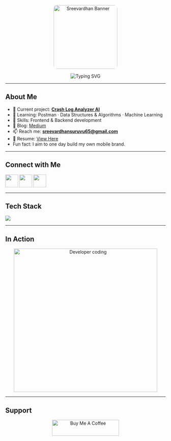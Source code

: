<!-- Profile Banner -->
<p align="center">
  <img src="https://i.pinimg.com/736x/e0/3e/db/e03edbe588d3866d539e5bbb35d9080c.jpg"
       alt="Sreevardhan Banner"
       height="200px"
       style="border-radius: 10px;" />
</p>

<!-- Typing Animation Intro -->
<p align="center">
  <img src="https://readme-typing-svg.herokuapp.com?font=Fira+Code&weight=600&size=28&pause=1000&color=36BCF7&center=true&vCenter=true&width=750&lines=Hi+%F0%9F%91%8B%2C+I'm+Sreevardhan;Full+Stack+Developer+from+India;Tech+Enthusiast;Always+Learning" alt="Typing SVG" />
</p>

---

##  About Me
- 🔭 Current project: **[Crash Log Analyzer AI](https://github.com/suruvu-sreevardhan/crash-analyzer-ai)**
- 🌱 Learning: Postman · Data Structures & Algorithms · Machine Learning
- 💬 Skills: Frontend & Backend development
- 📝 Blog: [Medium](https://medium.com/@sreevardhan.suruvu.offl)
- 📫 Reach me: **sreevardhansuruvu65@gmail.com**
- 📄 Resume: [View Here](https://drive.google.com/file/d/1J2ZwQ0hCXlpAmANbAis1bqAEHh54KORQ/view?usp=sharing)
-  Fun fact: I aim to one day build my own mobile brand.

---

##  Connect with Me

<p align="left">
  <a href="https://twitter.com/sreevardhanoffl"><img src="https://skillicons.dev/icons?i=twitter" height="40"/></a>
  <a href="https://linkedin.com/in/sreevardhan-suruvu/"><img src="https://skillicons.dev/icons?i=linkedin" height="40"/></a>
  <a href="https://medium.com/@sreevardhan.suruvu.offl"><img src="https://skillicons.dev/icons?i=medium" height="40"/></a>
</p>

---

##  Tech Stack

<p align="left">
  <img src="https://skillicons.dev/icons?i=html,css,js,react,nodejs,express,bootstrap,java,python,c,cpp,mysql,mongodb,sqlite,aws,gcp,git,linux,figma,postman,tensorflow,opencv,pandas,sklearn,seaborn&perline=9" />
</p>

---

##  In Action
<p align="center">
  <img src="https://media.giphy.com/media/3o7aCTfyhYawdOXcFW/giphy.gif" width="450" alt="Developer coding" />
</p>

---

##  Support
<p align="center">
  <a href="https://www.buymeacoffee.com/sreevardhan">
    <img src="https://cdn.buymeacoffee.com/buttons/v2/default-yellow.png" height="50" width="210" alt="Buy Me A Coffee" />
  </a>
</p>
